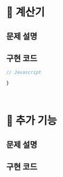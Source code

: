 # :pushpin: 계산기

## 문제 설명

## 구현 코드
```jsx
// Javascript

}
```

<br>

# :pushpin: 추가 기능

## 문제 설명

## 구현 코드